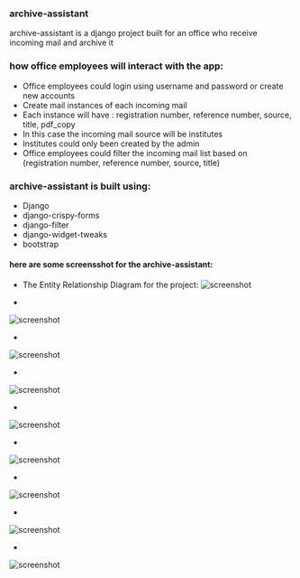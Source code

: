 
### archive-assistant    
archive-assistant is a django project built for an office who receive incoming mail and archive it  
  
  
### how office employees will interact with the app:  
- Office employees could login using username and password or create new accounts   
- Create mail instances of each incoming mail  
- Each instance will have : registration number, reference number, source, title, pdf_copy  
- In this case the incoming mail source will be institutes   
- Institutes could only been created by the admin  
- Office employees could filter the incoming mail list based on (registration number, reference number, source, title)  
  
  
### archive-assistant is built using:  
- Django   
- django-crispy-forms  
- django-filter  
- django-widget-tweaks  
- bootstrap  
  

#### here are some screensshot for the archive-assistant:

- The Entity Relationship Diagram for the project:
![screenshot](https://github.com/pedrasfloki/archive-assistant/blob/main/images%20for%20the%20project/archiving%20assistant.png)

- 
![screenshot](https://github.com/pedrasfloki/archive-assistant/blob/main/images%20for%20the%20project/Screenshot%20from%202021-06-06%2009-39-18.png)

- 
![screenshot](https://github.com/pedrasfloki/archive-assistant/blob/main/images%20for%20the%20project/Screenshot%20from%202021-06-06%2009-39-18.png)

- 
![screenshot](https://github.com/pedrasfloki/archive-assistant/blob/main/images%20for%20the%20project/Screenshot%20from%202021-06-06%2009-39-30.png)

- 
![screenshot](https://github.com/pedrasfloki/archive-assistant/blob/main/images%20for%20the%20project/Screenshot%20from%202021-06-06%2009-39-52.png)

- 
![screenshot](https://github.com/pedrasfloki/archive-assistant/blob/main/images%20for%20the%20project/Screenshot%20from%202021-06-06%2009-40-59.png)

- 
![screenshot](https://github.com/pedrasfloki/archive-assistant/blob/main/images%20for%20the%20project/Screenshot%20from%202021-06-06%2009-41-26.png)

- 
![screenshot](https://github.com/pedrasfloki/archive-assistant/blob/main/images%20for%20the%20project/Screenshot%20from%202021-06-06%2009-41-38.png)

- 
![screenshot](https://github.com/pedrasfloki/archive-assistant/blob/main/images%20for%20the%20project/Screenshot%20from%202021-06-06%2009-41-54.png)

  
